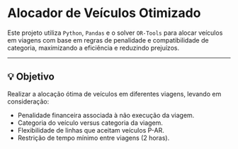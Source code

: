 # Alocador de Veículos Otimizado

Este projeto utiliza `Python`, `Pandas` e o solver `OR-Tools` para alocar veículos em viagens com base em regras de penalidade e compatibilidade de categoria, maximizando a eficiência e reduzindo prejuízos.

---

## 💡 Objetivo

Realizar a alocação ótima de veículos em diferentes viagens, levando em consideração:

- Penalidade financeira associada à não execução da viagem.
- Categoria do veículo versus categoria da viagem.
- Flexibilidade de linhas que aceitam veículos P-AR.
- Restrição de tempo mínimo entre viagens (2 horas).
